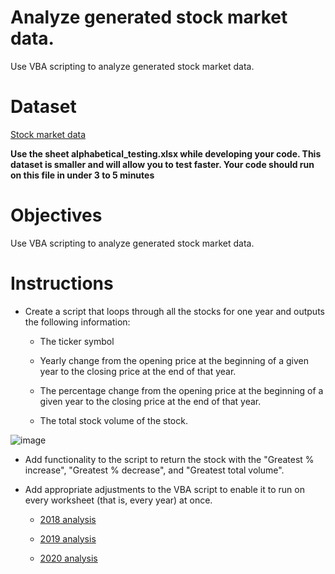 # Analyze generated stock market data.

Use VBA scripting to analyze generated stock market data.

# Dataset

[Stock market data](https://github.com/dilqvl62/VBA-Chalenge/tree/main/Data)

**Use the sheet alphabetical_testing.xlsx while developing your code. This dataset is smaller and will allow you to test faster. Your code should run on this file in under 3 to 5 minutes**

# Objectives 

Use VBA scripting to analyze generated stock market data.

# Instructions 

*  Create a script that loops through all the stocks for one year and outputs the following information:

   * The ticker symbol
    
   * Yearly change from the opening price at the beginning of a given year to the closing price at the end of that year.
    
   * The percentage change from the opening price at the beginning of a given year to the closing price at the end of that year.
    
   * The total stock volume of the stock.


![image](https://github.com/dilqvl62/VBA-Chalenge/assets/107519883/81086a59-3583-433f-9465-c9cc39923f77)


* Add functionality to the script to return the stock with the "Greatest % increase", "Greatest % decrease", and "Greatest total volume".


* Add appropriate adjustments to the VBA script to enable it to run on every worksheet (that is, every year) at once.

  * [2018 analysis](https://github.com/dilqvl62/VBA-Chalenge/blob/main/2018_output.png)

  * [2019 analysis](https://github.com/dilqvl62/VBA-Chalenge/blob/main/2019_output.png)
 
  * [2020 analysis](https://github.com/dilqvl62/VBA-Chalenge/blob/main/2020_output.png)
    



